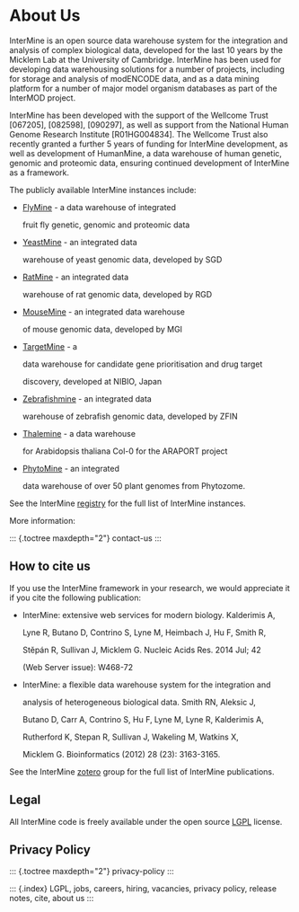 # About Us

InterMine is an open source data warehouse system for the integration and analysis of complex biological data, developed for the last 10 years by the Micklem Lab at the University of Cambridge. InterMine has been used for developing data warehousing solutions for a number of projects, including for storage and analysis of modENCODE data, and as a data mining platform for a number of major model organism databases as part of the InterMOD project.

InterMine has been developed with the support of the Wellcome Trust \[067205\], \[082598\], \[090297\], as well as support from the National Human Genome Research Institute \[R01HG004834\]. The Wellcome Trust also recently granted a further 5 years of funding for InterMine development, as well as development of HumanMine, a data warehouse of human genetic, genomic and proteomic data, ensuring continued development of InterMine as a framework.

The publicly available InterMine instances include:

* [FlyMine](http://www.flymine.org) - a data warehouse of integrated

  fruit fly genetic, genomic and proteomic data

* [YeastMine](http://yeastmine.yeastgenome.org) - an integrated data

  warehouse of yeast genomic data, developed by SGD

* [RatMine](http://ratmine.mcw.edu/ratmine) - an integrated data

  warehouse of rat genomic data, developed by RGD

* [MouseMine](http://www.mousemine.org) - an integrated data warehouse

  of mouse genomic data, developed by MGI

* [TargetMine](https://targetmine.mizuguchilab.org/targetmine) - a

  data warehouse for candidate gene prioritisation and drug target

  discovery, developed at NIBIO, Japan

* [Zebrafishmine](http://www.Zebrafishmine.org) - an integrated data

  warehouse of zebrafish genomic data, developed by ZFIN

* [Thalemine](https://bar.utoronto.ca/thalemine) - a data warehouse

  for Arabidopsis thaliana Col-0 for the ARAPORT project

* [PhytoMine](https://phytozome.jgi.doe.gov/phytomine) - an integrated

  data warehouse of over 50 plant genomes from Phytozome.

See the InterMine [registry](http://registry.intermine.org) for the full list of InterMine instances.

More information:

::: {.toctree maxdepth="2"} contact-us :::

## How to cite us

If you use the InterMine framework in your research, we would appreciate it if you cite the following publication:

* InterMine: extensive web services for modern biology. Kalderimis A,

  Lyne R, Butano D, Contrino S, Lyne M, Heimbach J, Hu F, Smith R,

  Stěpán R, Sullivan J, Micklem G. Nucleic Acids Res. 2014 Jul; 42

  \(Web Server issue\): W468-72

* InterMine: a flexible data warehouse system for the integration and

  analysis of heterogeneous biological data. Smith RN, Aleksic J,

  Butano D, Carr A, Contrino S, Hu F, Lyne M, Lyne R, Kalderimis A,

  Rutherford K, Stepan R, Sullivan J, Wakeling M, Watkins X,

  Micklem G. Bioinformatics \(2012\) 28 \(23\): 3163-3165.

See the InterMine [zotero](https://www.zotero.org/groups/2117194/intermine/) group for the full list of InterMine publications.

## Legal

All InterMine code is freely available under the open source [LGPL](http://www.gnu.org/licenses/lgpl.html) license.

## Privacy Policy

::: {.toctree maxdepth="2"} privacy-policy :::

::: {.index} LGPL, jobs, careers, hiring, vacancies, privacy policy, release notes, cite, about us :::

